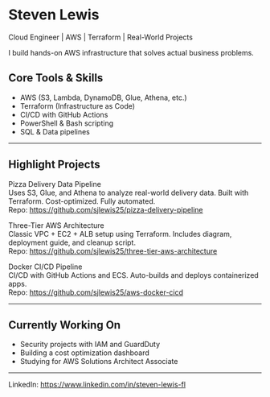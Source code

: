 # Steven Lewis  
Cloud Engineer | AWS | Terraform | Real-World Projects

I build hands-on AWS infrastructure that solves actual business problems.

## Core Tools & Skills
- AWS (S3, Lambda, DynamoDB, Glue, Athena, etc.)
- Terraform (Infrastructure as Code)
- CI/CD with GitHub Actions
- PowerShell & Bash scripting
- SQL & Data pipelines

---

## Highlight Projects

Pizza Delivery Data Pipeline  
Uses S3, Glue, and Athena to analyze real-world delivery data. Built with Terraform. Cost-optimized. Fully automated.  
Repo: https://github.com/sjlewis25/pizza-delivery-pipeline

Three-Tier AWS Architecture  
Classic VPC + EC2 + ALB setup using Terraform. Includes diagram, deployment guide, and cleanup script.  
Repo: https://github.com/sjlewis25/three-tier-aws-architecture

Docker CI/CD Pipeline  
CI/CD with GitHub Actions and ECS. Auto-builds and deploys containerized apps.  
Repo: https://github.com/sjlewis25/aws-docker-cicd

---

## Currently Working On
- Security projects with IAM and GuardDuty
- Building a cost optimization dashboard
- Studying for AWS Solutions Architect Associate

---

LinkedIn: https://www.linkedin.com/in/steven-lewis-fl
